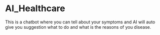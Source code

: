 # AI_Healthcare
This is a chatbot where you can tell about your symptoms and AI will auto give you suggestion what to do and what is the reasons of you disease.
